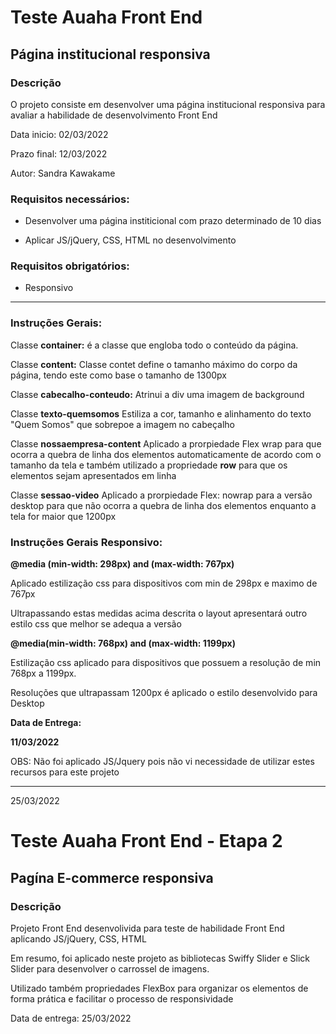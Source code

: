 <h1>Teste Auaha Front End</h1>
<h2>Página institucional responsiva</h2>
<h3>Descrição</h3>
<p align="left">O projeto consiste em desenvolver uma página institucional responsiva para avaliar a habilidade de desenvolvimento Front End</p>
<p>Data inicio: 02/03/2022</p>
<p>Prazo final: 12/03/2022</p>
<p>Autor: Sandra Kawakame</p>
<h3>Requisitos necessários:</h3>
<ul><li>Desenvolver uma página institicional com prazo determinado de 10 dias</li></ul>
<ul><li>Aplicar JS/jQuery, CSS, HTML no desenvolvimento</li></ul>
<h3>Requisitos obrigatórios:</h3>
<ul><li>Responsivo</li></ul>
<hr>
<h3>Instruções Gerais:</h3>
<p>Classe <b>container:</b> é a classe que engloba todo o conteúdo da página.</p>
<p>Classe <b>content:</b> Classe contet define o tamanho máximo do corpo da página, tendo este como base o tamanho de 1300px</p>
<p>Classe <b>cabecalho-conteudo:</b> Atrinui a div uma imagem de background</p>
<p>Classe <b>texto-quemsomos</b> Estiliza a cor, tamanho e alinhamento do texto "Quem Somos" que sobrepoe a imagem no cabeçalho</p>
<p>Classe <b>nossaempresa-content</b> Aplicado a prorpiedade Flex wrap para que ocorra a quebra de linha dos elementos automaticamente de acordo com o tamanho da tela e também utilizado a propriedade <b>row</b> para que os elementos sejam apresentados em linha</p>
<p>Classe <b>sessao-video</b> Aplicado a prorpiedade Flex: nowrap para a versão desktop para que não ocorra a quebra de linha dos elementos enquanto a tela for maior que 1200px</p>

<h3>Instruções Gerais Responsivo:</h3>
<b><p>@media (min-width: 298px) and (max-width: 767px)</p></b>
<p>Aplicado estilização css para dispositivos com min de 298px e maximo de 767px</p>
<p>Ultrapassando estas medidas acima descrita o layout apresentará outro estilo css que melhor se adequa a versão</p>
<b><p>@media(min-width: 768px) and (max-width: 1199px)</p></b>
<p>Estilização css aplicado para dispositivos que possuem a resolução de min 768px a 1199px.</p>
<p>Resoluções que ultrapassam 1200px é aplicado o estilo desenvolvido para Desktop</p>

<b><p>Data de Entrega:</p></b>
<b><p>11/03/2022</p></b>

<p>OBS: Não foi aplicado JS/Jquery pois não vi necessidade de utilizar estes recursos para este projeto</p>

<hr>
<p>25/03/2022</p>
<h1>Teste Auaha Front End - Etapa 2</h1>
<h2>Pagína E-commerce responsiva</h2>
<h3>Descrição</h3>
<p>Projeto Front End desenvolivida para teste de habilidade Front End aplicando JS/jQuery, CSS, HTML<p>
<p>Em resumo, foi aplicado neste projeto as bibliotecas Swiffy Slider e Slick Slider para desenvolver o carrossel de imagens.</p>
<p>Utilizado também propriedades FlexBox para organizar os elementos de forma prática e facilitar o processo de responsividade</p>
<p>Data de entrega: 25/03/2022</p>
